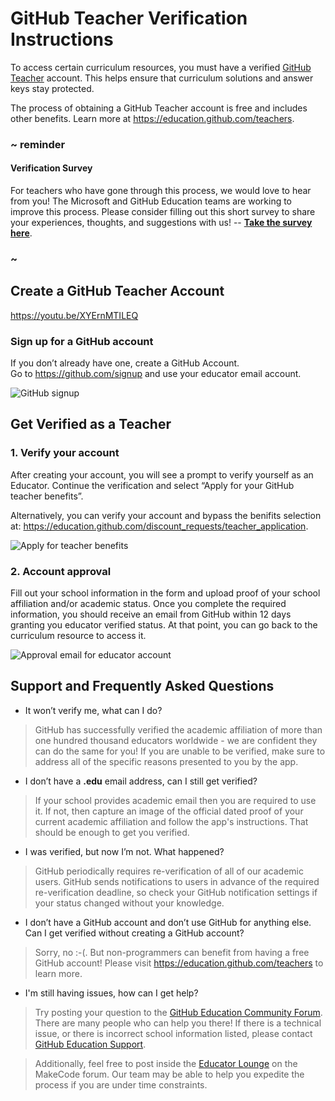 # GitHub Teacher Verification Instructions

To access certain curriculum resources, you must have a verified [GitHub Teacher](https://education.github.com/teachers) account. This helps ensure that curriculum solutions and answer keys stay protected. 

The process of obtaining a GitHub Teacher account is free and includes other benefits. Learn more at https://education.github.com/teachers.

### ~ reminder

#### Verification Survey

For teachers who have gone through this process, we would love to hear from you! The Microsoft and GitHub Education teams are working to improve this process. Please consider filling out this short survey to share your experiences, thoughts, and suggestions with us! -- **[Take the survey here](https://forms.office.com/r/cb5sXHpVVz)**.

### ~

## Create a GitHub Teacher Account

https://youtu.be/XYErnMTILEQ

### Sign up for a GitHub account

If you don’t already have one, create a GitHub Account.<br/>
Go to https://github.com/signup and use your educator email account.

![GitHub signup](/static/github-teacher/github-signup.png)

## Get Verified as a Teacher

### 1. Verify your account

After creating your account, you will see a prompt to verify yourself as an Educator. Continue the verification and select “Apply for your GitHub teacher benefits”. 

Alternatively, you can verify your account and bypass the benifits selection at: https://education.github.com/discount_requests/teacher_application.

![Apply for teacher benefits](/static/github-teacher/teacher-benefits-signup.png)

### 2. Account approval

Fill out your school information in the form and upload proof of your school affiliation and/or academic status. Once you complete the required information, you should receive an email from GitHub within 12 days granting you educator verified status. At that point, you can go back to the curriculum resource to access it.

![Approval email for educator account](/static/github-teacher/github-educator-approved-email.png)

## Support and Frequently Asked Questions

* It won’t verify me, what can I do?

>GitHub has successfully verified the academic affiliation of more than one hundred thousand educators worldwide - we are confident they can do the same for you! If you are unable to be verified, make sure to address all of the specific reasons presented to you by the app.

* I don’t have a **.edu** email address, can I still get verified?

>If your school provides academic email then you are required to use it. If not, then capture an image of the official dated proof of your current academic affiliation and follow the app's instructions. That should be enough to get you verified.

* I was verified, but now I’m not. What happened?

>GitHub periodically requires re-verification of all of our academic users. GitHub sends notifications to users in advance of the required re-verification deadline, so check your GitHub notification settings if your status changed without your knowledge.

* I don’t have a GitHub account and don’t use GitHub for anything else. Can I get verified without creating a GitHub account?

>Sorry, no :-(. But non-programmers can benefit from having a free GitHub account! Please visit https://education.github.com/teachers to learn more.

* I'm still having issues, how can I get help?

>Try posting your question to the [GitHub Education Community Forum](https://github.com/orgs/community/discussions/categories/github-education). There are many people who can help you there! If there is a technical issue, or there is incorrect school information listed, please contact [GitHub Education Support](https://support.github.com/request/education).

>Additionally, feel free to post inside the [Educator Lounge](https://forum.makecode.com/c/educators-lounge/24) on the MakeCode forum. Our team may be able to help you expedite the process if you are under time constraints.
